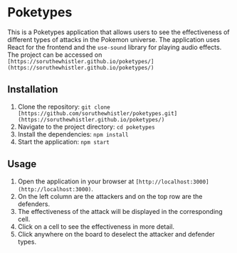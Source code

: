 # Poketypes

This is a Poketypes application that allows users to see the effectiveness of different types of attacks in the Pokemon universe. The application uses React for the frontend and the `use-sound` library for playing audio effects.
The project can be accessed on `[https://soruthewhistler.github.io/poketypes/](https://soruthewhistler.github.io/poketypes/)`

## Installation

1. Clone the repository: `git clone [https://github.com/soruthewhistler/poketypes.git](https://soruthewhistler.github.io/poketypes/)`
2. Navigate to the project directory: `cd poketypes`
3. Install the dependencies: `npm install`
4. Start the application: `npm start`

## Usage

1. Open the application in your browser at `[http://localhost:3000](http://localhost:3000)`.
2. On the left column are the attackers and on the top row are the defenders.
3. The effectiveness of the attack will be displayed in the corresponding cell.
4. Click on a cell to see the effectiveness in more detail.
5. Click anywhere on the board to deselect the attacker and defender types.
